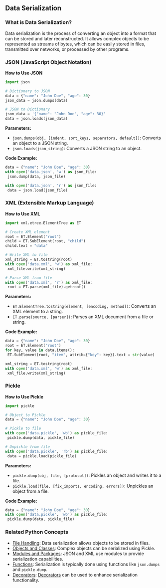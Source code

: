 ## Data Serialization

### What is Data Serialization?
Data serialization is the process of converting an object into a format that can be stored and later reconstructed. It allows complex objects to be represented as streams of bytes, which can be easily stored in files, transmitted over networks, or processed by other programs.

### JSON (JavaScript Object Notation)

**How to Use JSON**
```python
import json

# Dictionary to JSON
data = {"name": "John Doe", "age": 30}
json_data = json.dumps(data)

# JSON to Dictionary
json_data = '{"name": "John Doe", "age": 30}'
data = json.loads(json_data)
```

**Parameters:**
- `json.dumps(obj, [indent, sort_keys, separators, default])`: Converts an object to a JSON string.
- `json.loads(json_string)`: Converts a JSON string to an object.

**Code Example:**
```python
data = {"name": "John Doe", "age": 30}
with open('data.json', 'w') as json_file:
 json.dump(data, json_file)

with open('data.json', 'r') as json_file:
 data = json.load(json_file)
```

### XML (Extensible Markup Language)

**How to Use XML**
```python
import xml.etree.ElementTree as ET

# Create XML element
root = ET.Element("root")
child = ET.SubElement(root, "child")
child.text = "data"

# Write XML to file
xml_string = ET.tostring(root)
with open('data.xml', 'w') as xml_file:
 xml_file.write(xml_string)

# Parse XML from file
with open('data.xml', 'r') as xml_file:
 root = ET.parse(xml_file).getroot()
```

**Parameters:**
- `ET.ElementTree.tostring(element, [encoding, method])`: Converts an XML element to a string.
- `ET.parse(source, [parser])`: Parses an XML document from a file or string.

**Code Example:**
```python
data = {"name": "John Doe", "age": 30}
root = ET.Element("root")
for key, value in data.items():
 ET.SubElement(root, "item", attrib={"key": key}).text = str(value)

xml_string = ET.tostring(root)
with open('data.xml', 'w') as xml_file:
 xml_file.write(xml_string)
```

### Pickle

**How to Use Pickle**
```python
import pickle

# Object to Pickle
data = {"name": "John Doe", "age": 30}

# Pickle to file
with open('data.pickle', 'wb') as pickle_file:
 pickle.dump(data, pickle_file)

# Unpickle from file
with open('data.pickle', 'rb') as pickle_file:
 data = pickle.load(pickle_file)
```

**Parameters:**
- `pickle.dump(obj, file, [protocol])`: Pickles an object and writes it to a file.
- `pickle.load(file, [fix_imports, encoding, errors])`: Unpickles an object from a file.

**Code Example:**
```python
data = {"name": "John Doe", "age": 30}
with open('data.pickle', 'wb') as pickle_file:
 pickle.dump(data, pickle_file)
```

### Related Python Concepts

- [File Handling](./../file-handling/): Data serialization allows objects to be stored in files.
- [Objects and Classes](./../objects-and-classes/): Complex objects can be serialized using Pickle.
- [Modules and Packages](./../modules-and-packages/): JSON and XML use modules to provide serialization capabilities.
- [Functions](./../functions/): Serialization is typically done using functions like `json.dumps` and `pickle.dump`.
- [Decorators](./../decorators/): [Decorators](./../decorators/) can be used to enhance serialization functionality.